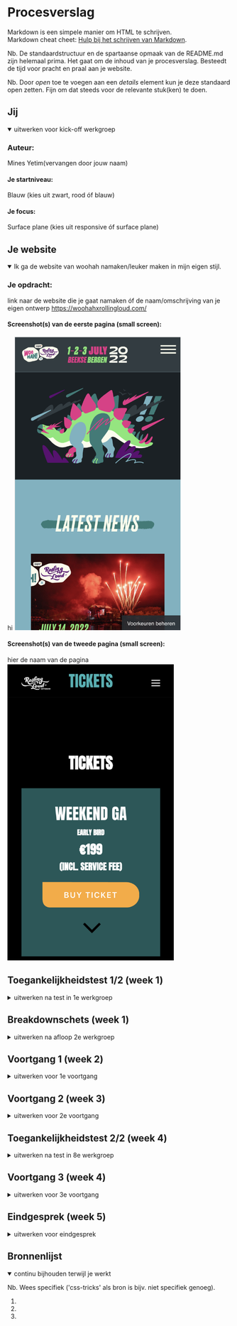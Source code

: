 # Procesverslag
Markdown is een simpele manier om HTML te schrijven.  
Markdown cheat cheet: [Hulp bij het schrijven van Markdown](https://github.com/adam-p/markdown-here/wiki/Markdown-Cheatsheet).

Nb. De standaardstructuur en de spartaanse opmaak van de README.md zijn helemaal prima. Het gaat om de inhoud van je procesverslag. Besteedt de tijd voor pracht en praal aan je website.

Nb. Door *open* toe te voegen aan een *details* element kun je deze standaard open zetten. Fijn om dat steeds voor de relevante stuk(ken) te doen.





## Jij

<details open>
  <summary>uitwerken voor kick-off werkgroep</summary>

  ### Auteur:
  Mines Yetim(vervangen door jouw naam)

  #### Je startniveau:
  Blauw (kies uit zwart, rood óf blauw)

  #### Je focus:
  Surface plane (kies uit responsive óf surface plane)
 
</details>





## Je website

<details open>
  <summary>Ik ga de website van woohah namaken/leuker maken in mijn eigen stijl.</summary>

  ### Je opdracht:
  link naar de website die je gaat namaken óf de naam/omschrijving van je eigen ontwerp
  https://woohahxrollingloud.com/

  #### Screenshot(s) van de eerste pagina (small screen): 
  hi
  <img src="readme-images/woohah1.png" width="375px" alt="eerste pagina">

  #### Screenshot(s) van de tweede pagina (small screen):
  hier de naam van de pagina  
  <img src="readme-images/woohah3.png" width="375px" alt="tweede pagina">
 
</details>



## Toegankelijkheidstest 1/2 (week 1)

<details>
  <summary>uitwerken na test in 1e werkgroep</summary>

  ### Bevindingen
  Lijst met je bevindingen die in de test naar voren kwamen:
  - dana kon met de brillen niet goed de website bekijken. Dit kwam omdat de achtergrond kleur op de woohah website zwart zijn waardoor het contrast weg valt van andere elementen op de pagina.
  - Je kon wel goed tabben door de website wat erg fijn was.
  - als je de website van browser naar telefoon veranderde veranderde veel aan de website.


  #### Screenreader
  Hier korte omschrijving (met indien nodig afbeeldingen)

  Hier een omschrijving van hoe het opgelost kan worden (met indien nodig afbeeldingen)

  Goede linkjes gebruiken in de website met een duidelijke alt tekst die goed samenvat wat je ziet 


  #### Muis en Toetsenbord 
  Hier korte omschrijving (met indien nodig afbeeldingen)

  Hier een omschrijving van hoe het opgelost kan worden (met indien nodig afbeeldingen)
- de buttons groter en duidelijker maken 

  #### Motoriek (shocks, elastiekjes)
  - Ik heb de test van Dana uitgevoerd en opzich gingen de tests met de elastiekjes wel goed.

  Hier een omschrijving van hoe het opgelost kan worden (met indien nodig afbeeldingen)
- de buttons groter en duidelijker maken

  #### Visueel (brillen, contrast, kleurenblind, dark/light). 
  - Het contrast van de woohah pagina is heel donker waardopr het heel lastig te zien was met de brillen. 

 - Ik kan de pagina met lichtere kleuren vormgeven zodat je ze gemakkelijk kunt bekijken en  (met indien nodig afbeeldingen)

</details>



## Breakdownschets (week 1)

<details>
  <summary>uitwerken na afloop 2e werkgroep</summary>

  ### de hele pagina: 
  <img src="readme-images/dummy-plaatje.jpg" width="375px" alt="breakdown van de hele pagina">

  ### dynamisch deel (bijv menu): 
  <img src="readme-images/dummy-plaatje.jpg" width="375px" alt="breakdown van een dynamisch deel">

  ### wellicht nog een dynamisch deel (bijv filter): 
  <img src="readme-images/dummy-plaatje.jpg" width="375px" alt="breakdown van nog een dynamisch deel">

</details>





## Voortgang 1 (week 2)

<details>
  <summary>uitwerken voor 1e voortgang</summary>

  ### Stand van zaken
  hier dit ging goed & dit was lastig (neem ook screenshots op van delen van je website en code)


  ### Agenda voor meeting
  samen met je groepje opstellen

  | student 1    | student 2          | student 3    | student 4        |
  | ---            | ---                | ---          | ---              |
  |             | ...                | ...          | ...              |
iedereen heeft apart vragen gesteld bij de studentassistent als deze er was. Ik had nog niet veel te laten zien omdat ik pas net aan mijn eindopdracht ben begonnen.

  ### Verslag van meeting
  hier na afloop snel de uitkomsten van de meeting vastleggen

  - Optijd beginnen met de eindopdracht 
  - Optijd hulp vragen wanneer nodig 

</details>





## Voortgang 2 (week 3)

<details>
  <summary>uitwerken voor 2e voortgang</summary>

  ### Stand van zaken
  hier dit ging goed & dit was lastig (neem ook screenshots op van delen van je website en code)


  ### Agenda voor meeting
  samen met je groepje opstellen

  | student 1      | student 2          | student 3    | student 4        |
  | ---            | ---                | ---          | ---              |
  | dit bespreken  | en dit             | en ik dit    | en dan ik dat    |
  | en dat ook nog | dit als er tijd is | nog een punt | dit wil ik zeker |
  | ...            | ...                | ...          | ...              |

We hadden allemaal apart vragen gesteld aan de docent waar we vast liepen met onze website.
Ik was begonnen aan mijn eindopdracht en kon al wat laten zien gelukkig.
  ### Verslag van meeting
  hier na afloop snel de uitkomsten van de meeting vastleggen

  - optijd vragen stellen 
  - we kregen nog een soort peptalk van de docent dat we onze best moesten blijven doen en niet moeten opgeven daar ga 
  ik mij aan houden


</details>





## Toegankelijkheidstest 2/2 (week 4)

<details>
  <summary>uitwerken na test in 8e werkgroep</summary>

  ### Bevindingen
  Lijst met je bevindingen die in de test naar voren kwamen (geef ook aan wat er verbeterd is):
  in de eerste toegangkelijkheids test kwam naar voor dat het voor slechtziende mensen lastig is om naar de website te kijken
  omdat die zo donker is. deze heb ik nu wot gemaakt de achtergrond en met vellere kleuren 

  #### Screenreader
  Hier korte omschrijving (met indien nodig afbeeldingen)

  Hier een omschrijving van hoe het opgelost kan worden (met indien nodig afbeeldingen)
- linkjes toegevoegd met een goede alttekst waar je doorheen kunt tabben.

  #### Muis en Toetsenbord 
  Hier korte omschrijving (met indien nodig afbeeldingen)

  Hier een omschrijving van hoe het opgelost kan worden (met indien nodig afbeeldingen)
- de buttons groter en duidelijker gemaakt 

  #### Motoriek (shocks, elastiekjes)
  Hier korte omschrijving (met indien nodig afbeeldingen)

  Hier een omschrijving van hoe het opgelost kan worden (met indien nodig afbeeldingen)
- de buttons groter en duidelijker gemaakt 

  #### Visueel (brillen, contrast, kleurenblind, dark/light). 
  Hier korte omschrijving (met indien nodig afbeeldingen)

  Hier een omschrijving van hoe het opgelost kan worden (met indien nodig afbeeldingen)
in de eerste toegangkelijkheids test kwam naar voor dat het voor slechtziende mensen lastig is om naar de website te kijken
  omdat die zo donker is. deze heb ik nu wot gemaakt de achtergrond en met vellere kleuren 


</details>





## Voortgang 3 (week 4)

<details>
  <summary>uitwerken voor 3e voortgang</summary>

  ### Stand van zaken
  hier dit ging goed & dit was lastig (neem ook screenshots op van delen van je website en code)


  ### Agenda voor meeting
  samen met je groepje opstellen

  | student 1      | student 2          | student 3    | student 4        |
  | ---            | ---                | ---          | ---              |
  | dit bespreken  | en dit             | en ik dit    | en dan ik dat    |
  | en dat ook nog | dit als er tijd is | nog een punt | dit wil ik zeker |
  | ...            | ...                | ...          | ...              |

Iedereen heeft apart gepraat met de studentassistent en zijn eigen vragen gesteld.
  ### Verslag van meeting
  hier na afloop snel de uitkomsten van de meeting vastleggen

  - goed kijken naar de code
  - Hoe is de code genesteld
  - 

</details>





## Eindgesprek (week 5)

<details>
  <summary>uitwerken voor eindgesprek</summary>

  ### Je uitkomst - karakteristiek screenshots:
  <img src="readme-images/pag1.png" width="375px" alt="uitomst opdracht 1">


  ### Dit ging goed/Heb ik geleerd: 
  Het was onwijs leuk om nieuwe dingen te doen met css en heb vooral geleerd hoe je goed
  dingen kunt aanspreken met nth of type bijvoorbeeld

  <img src="readme-images/pag2.png" width="375px" alt="top">


  ### Dit was lastig/Is niet gelukt:
  alles is opzich gelukt

  <img src="readme-images/pag3" width="375px" alt="bummer">
</details>





## Bronnenlijst

<details open>
  <summary>continu bijhouden terwijl je werkt</summary>

  Nb. Wees specifiek ('css-tricks' als bron is bijv. niet specifiek genoeg).

  1. 
  2. 
  3. 

</details>